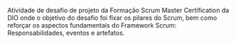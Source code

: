 Atividade de desafio de projeto da Formação Scrum Master Certification da DIO onde o objetivo do desafio foi fixar os pilares do Scrum, bem como reforçar os aspectos fundamentais do Framework Scrum: Responsabilidades, eventos e artefatos. 
